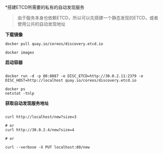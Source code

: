 *搭建ETCD所需要的私有的自动发现服务

>由于服务本身也依赖ETCD，所以可以先搭建一个静态发现的ETCD，或者使用公共的自动发现地址


**下载镜像**
```
docker pull quay.io/coreos/discovery.etcd.io

docker images

```

**启动容器**
```

docker run -d -p 80:8087 -e DISC_ETCD=http://30.0.2.11:2379 -e DISC_HOST=http://localhost quay.io/coreos/discovery.etcd.io

docker ps
netstat -tnlp

```

**获取自动发现服务地址**
```

curl http://localhost/new?size=3

# or
curl http://30.0.2.4/new?size=4

# or

curl --verbose -X PUT localhost:80/new
```